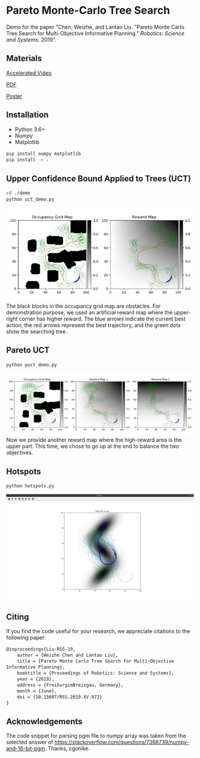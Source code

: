 # Pareto Monte-Carlo Tree Search
Demo for the paper "Chen, Weizhe, and Lantao Liu. "Pareto Monte Carlo Tree Search for Multi-Objective Informative Planning." *Robotics: Science and Systems*. 2019".

## Materials
[Accelerated Video](https://youtu.be/mdtgHT2yaU8)

[PDF](http://www.roboticsproceedings.org/rss15/p72.pdf)

[Poster](./media/poster.pdf)

## Installation
* Python 3.6+
* Numpy
* Matplotlib
```bash
pip install numpy matplotlib
pip install -e .
```

## Upper Confidence Bound Applied to Trees (UCT)
```bash
cd ./demo
python uct_demo.py
```
![uct](./media/uct.png)
The black blocks in the occupancy grid map are obstacles.
For demonstration purpose, we used an artificial reward map where the upper-right corner has higher reward.
The blue arrows indicate the current best action, the red arrows represent the best trajectory, and the green dots show the searching tree.

## Pareto UCT
```bash
python puct_demo.py
```
![puct](./media/puct.png)
Now we provide another reward map where the high-reward area is the upper part.
This time, we chose to go up at the end to balance the two objectives.

## Hotspots

```bash
python hotspots.py
```

![puct](./media/hotspots.gif)

## Citing
If you find the code useful for your research, we appreciate citations to the following paper:
```
@inproceedings{Liu-RSS-19, 
    author = {Weizhe Chen and Lantao Liu}, 
    title = {Pareto Monte Carlo Tree Search for Multi-Objective Informative Planning}, 
    booktitle = {Proceedings of Robotics: Science and Systems}, 
    year = {2019}, 
    address = {FreiburgimBreisgau, Germany}, 
    month = {June}, 
    doi = {10.15607/RSS.2019.XV.072} 
} 
```

## Acknowledgements
The code snippet for parsing pgm file to numpy array was taken from the selected answer of https://stackoverflow.com/questions/7368739/numpy-and-16-bit-pgm. Thanks, cgohlke.

